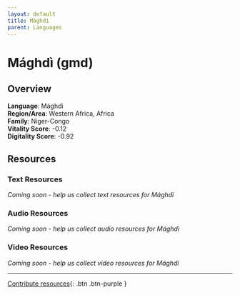 ```yaml
---
layout: default
title: Mághdì
parent: Languages
---
```


# Mághdì (gmd)

## Overview

**Language**: Mághdì  
**Region/Area**: Western Africa, Africa  
**Family**: Niger-Congo  
**Vitality Score**: -0.12  
**Digitality Score**: -0.92  

## Resources

### Text Resources
*Coming soon - help us collect text resources for Mághdì*

### Audio Resources
*Coming soon - help us collect audio resources for Mághdì*

### Video Resources
*Coming soon - help us collect video resources for Mághdì*

---

[Contribute resources](https://fairtrain.github.io/){: .btn .btn-purple }
